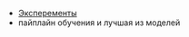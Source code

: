 - [Эксперементы](https://colab.research.google.com/drive/16Kgw0fNPv0B6oWXHEPdaxAO-yhAG2ZH7?usp=sharing)
- пайплайн обучения и лучшая из моделей
